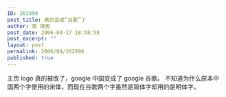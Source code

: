 ```yaml
---
ID: 262898
post_title: 真的变成“谷歌”了
author: 南 靖男
post_date: 2006-04-17 18:58:58
post_excerpt: ""
layout: post
permalink: 2006/04/262898
published: true
---
```

主页 logo 真的被改了，google 中国变成了 google 谷歌。
不知道为什么原本中国两个字使用的宋体，而现在谷歌两个字虽然是简体字却用的是明体字。